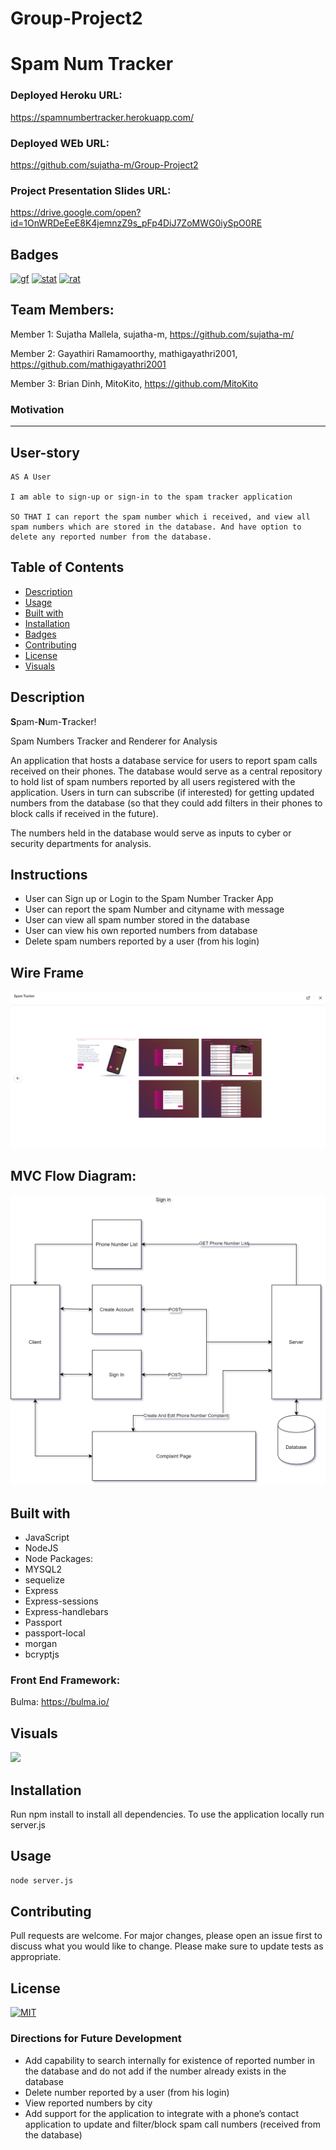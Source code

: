 # Group-Project2

# Spam Num Tracker

### Deployed Heroku URL:
https://spamnumbertracker.herokuapp.com/

### Deployed WEb URL:

https://github.com/sujatha-m/Group-Project2


### Project Presentation Slides URL:

https://drive.google.com/open?id=1OnWRDeEeE8K4jemnzZ9s_pFp4DiJ7ZoMWG0iySpO0RE


## Badges
[![gf](https://img.shields.io/github/followers/sujatha-m?style=social)](https://img.shields.io/github/followers/sujatha-m?style=social)
[![stat](https://img.shields.io/website?url=https%3A%2F%2Fsujatha-m.github.io%2FWeather-Dashboard%2FDevelop%2F)](https://img.shields.io/website?url=https%3A%2F%2Fsujatha-m.github.io%2FWeather-Dashboard%2FDevelop%2F)
[![rat](https://img.shields.io/redmine/plugin/stars/redmine_xlsx_format_issue_exporter?color=purple)](https://img.shields.io/redmine/plugin/stars/redmine_xlsx_format_issue_exporter?color=purple)

## Team Members:

Member 1: Sujatha Mallela, sujatha-m, https://github.com/sujatha-m/

Member 2: Gayathiri Ramamoorthy, mathigayathri2001, https://github.com/mathigayathri2001

Member 3: Brian Dinh, MitoKito, https://github.com/MitoKito

### Motivation
-------------

## User-story
```
AS A User

I am able to sign-up or sign-in to the spam tracker application

SO THAT I can report the spam number which i received, and view all spam numbers which are stored in the database. And have option to delete any reported number from the database.

```

## Table of Contents
   * [Description](#description)
   * [Usage](#usage)
   * [Built with](#built-with)
   * [Installation](#installation)
   * [Badges](#badges)
   * [Contributing](#contributing)
   * [License](#license)
   * [Visuals](#visuals)

## Description
**S**pam-**N**um-**T**racker!

Spam Numbers Tracker and Renderer for Analysis

An application that hosts a database service for users to report spam calls received on their phones.
The database would serve as a central repository to hold list of spam numbers reported by all users registered with the application.
Users in turn can subscribe (if interested) for getting  updated numbers from the database (so that they could add filters in their phones to block calls if received in the future).

The numbers held in the database would serve as inputs to cyber or security departments for analysis.

## Instructions
* User can Sign up or Login to the Spam Number Tracker App
* User can report the spam Number and cityname with message
* User can view all spam number stored in the database
* User can view his own reported numbers from database
* Delete spam numbers reported by a user (from his login)

## Wire Frame
![](Demo/wireFrame.png)

## MVC Flow Diagram:
<img width="600px" src="wireframe/.drawio.png" alt="Image of Project Wireframe">

## Built with
* JavaScript
* NodeJS
* Node Packages:
* MYSQL2
* sequelize
* Express
* Express-sessions
* Express-handlebars
* Passport
* passport-local
* morgan
* bcryptjs

### Front End Framework:
Bulma: https://bulma.io/

## Visuals
![](Demo/.gif)

## Installation
Run npm install to install all dependencies. To use the application locally run server.js

## Usage
```sh
node server.js
```

## Contributing
Pull requests are welcome. For major changes, please open an issue first to discuss what you would like to change.
Please make sure to update tests as appropriate.


## License
[![MIT](https://img.shields.io/npm/l/isc?color=Blue&style=plastic)](https://img.shields.io/npm/l/isc?color=Blue&style=plastic)

### Directions for Future Development
* Add capability to search internally for existence of reported number in the database and do not add if the number       already exists in the database
* Delete number reported by a user (from his login)
* View reported numbers by city
* Add support for the application to integrate with a phone’s contact application to update and filter/block spam call numbers (received from the database)

